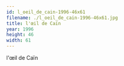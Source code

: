 ```yaml
---
id: l_oeil_de_cain-1996-46x61
filename: ./l_oeil_de_cain-1996-46x61.jpg
title: l'œil de Caïn
year: 1996
height: 46
width: 61
---
```


l'œil de Caïn
